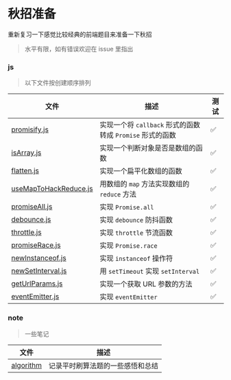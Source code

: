 # 秋招准备

重新复习一下感觉比较经典的前端题目来准备一下秋招

> 水平有限，如有错误欢迎在 issue 里指出

### js

> 以下文件按创建顺序排列

| 文件                                                | 描述                                                      | 测试 |
| --------------------------------------------------- | --------------------------------------------------------- | ---- |
| [promisify.js](./js/promisify.js)                   | 实现一个将 `callback` 形式的函数转成 `Promise` 形式的函数 | ✅   |
| [isArray.js](./js/isArray.js)                       | 实现一个判断对象是否是数组的函数                          | ✅   |
| [flatten.js](./js/flatten.js)                       | 实现一个扁平化数组的函数                                  | ✅   |
| [useMapToHackReduce.js](./js/useMapToHackReduce.js) | 用数组的 `map` 方法实现数组的 `reduce` 方法               | ✅   |
| [promiseAll.js](./js/promiseAll.js)                 | 实现 `Promise.all`                                        | ✅   |
| [debounce.js](./js/debounce.js)                     | 实现 `debounce` 防抖函数                                  | ✅   |
| [throttle.js](./js/throttle.js)                     | 实现 `throttle` 节流函数                                  | ✅   |
| [promiseRace.js](./js/promiseRace.js)               | 实现 `Promise.race`                                       | ✅   |
| [newInstanceof.js](./js/newInstanceof.js)           | 实现 `instanceof` 操作符                                  | ✅   |
| [newSetInterval.js](./js/newSetInterval.js)         | 用 `setTimeout` 实现 `setInterval`                        | ✅   |
| [getUrlParams.js](./js/getUrlParams.js)             | 实现一个获取 URL 参数的方法                               | ✅   |
| [eventEmitter.js](./js/eventEmitter.js)             | 实现 `eventEmitter`                                       | ✅   |

### note

> 一些笔记

| 文件                             | 描述                             |
| -------------------------------- | -------------------------------- |
| [algorithm](./note/algorithm.md) | 记录平时刷算法题的一些感悟和总结 |
